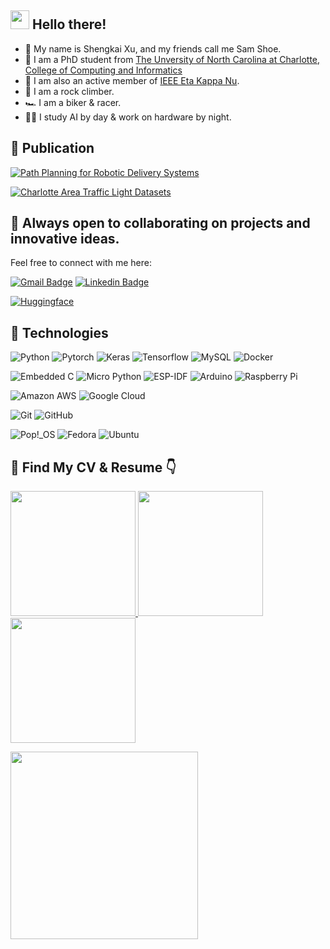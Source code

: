 ## <img src="https://raw.githubusercontent.com/aemmadi/aemmadi/master/wave.gif" width="30"> Hello there! 
- 🧙 My name is Shengkai Xu, and my friends call me Sam Shoe.
- 🏫 I am a PhD student from [The Unversity of North Carolina at Charlotte, College of Computing and Informatics](https://cci.charlotte.edu/) 
- 📝 I am also an active member of [IEEE Eta Kappa Nu](https://hkn.ieee.org/).
- 🧗 I am a rock climber.
- 🏎 I am a biker & racer.
- 🧑‍💻 I study AI by day & work on hardware by night.


## 📰 Publication

[![Path Planning for Robotic Delivery Systems](https://img.shields.io/badge/IEEE%20SoutheastCon-Path%20Planning%20for%20Robotic%20Delivery%20Systems-blue?logo=ieee)](https://ieeexplore.ieee.org/document/9764058)


[![Charlotte Area Traffic Light Datasets](https://img.shields.io/badge/IEEE%20HONET-Charlotte%20Area%20Traffic%20Light%20Datasets%20-blue?logo=ieee)](https://ieeexplore.ieee.org/document/10374673)


## 🫵 Always open to collaborating on projects and innovative ideas. 
Feel free to connect with me here:

[![Gmail Badge](https://img.shields.io/badge/-shengkai.x.sam@gmail.com-c14438?style=flat-square&logo=Gmail&logoColor=white&link=mailto:shengkai.x.sam@gmail.com)](mailto:shengkai.x.sam@gmail.com)
[![Linkedin Badge](https://img.shields.io/badge/-shengkai--xu--sam-blue?style=flat-square&logo=Linkedin&logoColor=white&link=https://www.linkedin.com/in/shengkai-xu-sam/)](https://www.linkedin.com/in/shengkai-xu-sam/)

[![Huggingface](https://img.shields.io/badge/%F0%9F%A4%97-%20Huggingface-yellow.svg)](https://huggingface.co/samxu29)


## 🦾 Technologies
![Python](https://img.shields.io/badge/-Python-3776AB?style=flat-square&logo=python&logoColor=ffffff)
![Pytorch](https://img.shields.io/badge/-Pytorch-EE4C2C?style=flat-square&logo=pytorch&logoColor=ffffff)
![Keras](https://img.shields.io/badge/-Keras-D00000?style=flat-square&logo=keras&logoColor=ffffff)
![Tensorflow](https://img.shields.io/badge/-Tensorflow-FF6F00?style=flat-square&logo=tensorflow&logoColor=ffffff)
![MySQL](https://img.shields.io/badge/-MySQL-4479A1?style=flat-square&logo=mysql&logoColor=ffffff)
![Docker](https://img.shields.io/badge/-Docker-2496ED?style=flat-square&logo=docker&logoColor=ffffff)

![Embedded C](https://img.shields.io/badge/-Embedded%20C-00599C?style=flat-square&logo=c&logoColor=ffffff)
![Micro Python](https://img.shields.io/badge/-Micro%20CPython-2B2728?style=flat-square&logo=micropython&logoColor=ffffff)
![ESP-IDF](https://img.shields.io/badge/-ESP%20IDF-E7352C?style=flat-square&logo=espressif&logoColor=ffffff)
![Arduino](https://img.shields.io/badge/-Arduino-00878F?style=flat-square&logo=arduino&logoColor=ffffff)
![Raspberry Pi](https://img.shields.io/badge/-Raspberry%20Pi-A22846?style=flat-square&logo=Raspberry-Pi&logoColor=ffffff)

![Amazon AWS](https://img.shields.io/badge/Amazon%20AWS-232F3E?style=flat-square&logo=amazon-aws&logoColor=ffffff)
![Google Cloud](https://img.shields.io/badge/Google%20Cloud-4285F4?style=flat-square&logo=google-cloud&logoColor=ffffff)

![Git](https://img.shields.io/badge/-Git-F05032?style=flat-square&logo=git&logoColor=ffffff)
![GitHub](https://img.shields.io/badge/-GitHub-181717?style=flat-square&logo=github&logoColor=ffffff)

![Pop!\_OS](https://img.shields.io/badge/Pop!_OS-48B9C7?style=flat-square&logo=Pop!_OS&logoColor=ffffff)
![Fedora](https://img.shields.io/badge/Fedora-294172?style=flat-square&logo=fedora&logoColor=ffffff)
![Ubuntu](https://img.shields.io/badge/Ubuntu-E95420?style=flat-square&logo=ubuntu&logoColor=ffffff)


## 🚀 Find My CV & Resume 👇

<p float="left"> 
  <a href="https://github.com/samxu29/samxu29/blob/main/shengkaixu_2024cv.pdf" target="_blank"> 
    <img src="https://github.com/samxu29/samxu29/blob/main/img/shengkaixu_2023cv.pdf_1.png" width="200" /> 
  </a> 
  <a href="https://github.com/samxu29/samxu29/blob/main/shengkaixu_2024cv.pdf" target="_blank"> 
    <img src="https://github.com/samxu29/samxu29/blob/main/img/shengkaixu_2023cv.pdf_2.png" width="200" /> 
  </a> 
  <a href="https://github.com/samxu29/samxu29/blob/main/shengkaixu_2024cv.pdf" target="_blank"> 
    <img src="https://github.com/samxu29/samxu29/blob/main/img/shengkaixu_2023cv.pdf_3.png" width="200" /> 
  </a> 
</p> 
<a href="https://github.com/samxu29/samxu29/blob/main/shengkaixu_2023resume.pdf" target="_blank"> 
  <img src="https://github.com/samxu29/samxu29/blob/main/img/shengkaixu_2023resume.pdf_1.png" width="300"> </a>
